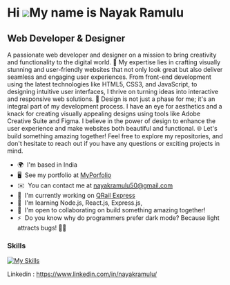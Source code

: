 Hi ![](https://user-images.githubusercontent.com/18350557/176309783-0785949b-9127-417c-8b55-ab5a4333674e.gif)My name is Nayak Ramulu
====================================================================================================================================

Web Developer & Designer
------------------------

A passionate web developer and designer on a mission to bring creativity and functionality to the digital world. 🚀 My expertise lies in crafting visually stunning and user-friendly websites that not only look great but also deliver seamless and engaging user experiences. From front-end development using the latest technologies like HTML5, CSS3, and JavaScript, to designing intuitive user interfaces, I thrive on turning ideas into interactive and responsive web solutions. 🎨 Design is not just a phase for me; it's an integral part of my development process. I have an eye for aesthetics and a knack for creating visually appealing designs using tools like Adobe Creative Suite and Figma. I believe in the power of design to enhance the user experience and make websites both beautiful and functional. 🌐 Let's build something amazing together! Feel free to explore my repositories, and don't hesitate to reach out if you have any questions or exciting projects in mind.

* 🌍  I'm based in India
* 🖥️  See my portfolio at [MyPorfolio](http://nayakramulu50.github.io/NayakPortfolio/)
* ✉️  You can contact me at [nayakramulu50@gmail.com](mailto:nayakramulu50@gmail.com)
* 🚀  I'm currently working on [QRail Express](http://nayakramulu.my.canva.site/qrail-express)
* 🧠  I'm learning Node.js, React.js, Express.js,
* 🤝  I'm open to collaborating on build something amazing together!
* ⚡  Do you know why do programmers prefer dark mode? Because light attracts bugs! 🐛😄

### Skills

[![My Skills](https://skillicons.dev/icons?i=html,css,javascript,python,git,mysql,git,express,mongodb,react&perline=3)](https://skillicons.dev)

Linkedin : https://www.linkedin.com/in/nayakramulu/

